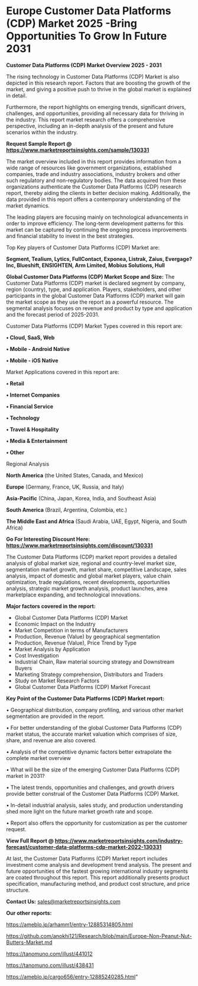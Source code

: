  # Europe Customer Data Platforms  (CDP) Market 2025 -Bring Opportunities To Grow In Future 2031

<Strong> Customer Data Platforms  (CDP) Market Overview 2025 - 2031</strong>

The rising technology in Customer Data Platforms  (CDP) Market is also depicted in this research report. Factors that are boosting the growth of the market, and giving a positive push to thrive in the global market is explained in detail.

Furthermore, the report highlights on emerging trends, significant drivers, challenges, and opportunities, providing all necessary data for thriving in the industry. This report market research offers a comprehensive perspective, including an in-depth analysis of the present and future scenarios within the industry.

<strong>Request Sample Report @ <a href=https://www.marketreportsinsights.com/sample/130331>https://www.marketreportsinsights.com/sample/130331</a></strong>

The market overview included in this report provides information from a wide range of resources like government organizations, established companies, trade and industry associations, industry brokers and other such regulatory and non-regulatory bodies. The data acquired from these organizations authenticate the Customer Data Platforms  (CDP) research report, thereby aiding the clients in better decision making. Additionally, the data provided in this report offers a contemporary understanding of the market dynamics.

The leading players are focusing mainly on technological advancements in order to improve efficiency. The long-term development patterns for this market can be captured by continuing the ongoing process improvements and financial stability to invest in the best strategies.

Top Key players of Customer Data Platforms  (CDP) Market are:

<strong>Segment, Tealium, Lytics, FullContact, Exponea, Listrak, Zaius, Evergage?Inc, Blueshift, ENSIGHTEN, Arm Limited, Mobius Solutions, Hull</strong>

<strong><b>Global Customer Data Platforms  (CDP) Market Scope and Size:</b></strong>
The Customer Data Platforms  (CDP) market is declared segment by company, region (country), type, and application. Players, stakeholders, and other participants in the global Customer Data Platforms  (CDP) market will gain the market scope as they use the report as a powerful resource. The segmental analysis focuses on revenue and product by type and application and the forecast period of 2025-2031.

Customer Data Platforms  (CDP) Market Types covered in this report are:

<strong>• Cloud, SaaS, Web

• Mobile - Android Native

• Mobile - iOS Native</strong>

Market Applications covered in this report are:

<strong>• Retail

• Internet Companies

• Financial Service

• Technology

• Travel & Hospitality

• Media & Entertainment

• Other</strong> 

Regional Analysis

<strong>North America</strong> (the United States, Canada, and Mexico)

<strong>Europe</strong> (Germany, France, UK, Russia, and Italy)

<strong>Asia-Pacific</strong> (China, Japan, Korea, India, and Southeast Asia)

<strong>South America</strong> (Brazil, Argentina, Colombia, etc.)

<strong>The Middle East and Africa</strong> (Saudi Arabia, UAE, Egypt, Nigeria, and South Africa)

<strong>Go For Interesting Discount Here: <a href=https://www.marketreportsinsights.com/discount/130331>https://www.marketreportsinsights.com/discount/130331</a></strong>

The Customer Data Platforms  (CDP) market report provides a detailed analysis of global market size, regional and country-level market size, segmentation market growth, market share, competitive Landscape, sales analysis, impact of domestic and global market players, value chain optimization, trade regulations, recent developments, opportunities analysis, strategic market growth analysis, product launches, area marketplace expanding, and technological innovations.

<strong><b>Major factors covered in the report:</b></strong>
<ul>
  <li>Global Customer Data Platforms  (CDP) Market </li>
  <li>Economic Impact on the Industry</li>
  <li>Market Competition in terms of Manufacturers</li>
  <li>Production, Revenue (Value) by geographical segmentation</li>
  <li>Production, Revenue (Value), Price Trend by Type</li>
  <li>Market Analysis by Application</li>
  <li>Cost Investigation</li>
  <li>Industrial Chain, Raw material sourcing strategy and Downstream Buyers</li>
  <li>Marketing Strategy comprehension, Distributors and Traders</li>
  <li>Study on Market Research Factors</li>
  <li>Global Customer Data Platforms  (CDP) Market Forecast</li>
</ul>

<strong><b>Key Point of the Customer Data Platforms  (CDP) Market report:</b></strong>

• Geographical distribution, company profiling, and various other market segmentation are provided in the report.

• For better understanding of the global Customer Data Platforms  (CDP) market status, the accurate market valuation which comprises of size, share, and revenue are also covered.

• Analysis of the competitive dynamic factors better extrapolate the complete market overview

• What will be the size of the emerging Customer Data Platforms  (CDP) market in 2031?

• The latest trends, opportunities and challenges, and growth drivers provide better construal of the Customer Data Platforms  (CDP) Market.

• In-detail industrial analysis, sales study, and production understanding shed more light on the future market growth rate and scope.

• Report also offers the opportunity for customization as per the customer request.

<strong><b>View Full Report @ <a href=https://www.marketreportsinsights.com/industry-forecast/customer-data-platforms-cdp-market-2022-130331>https://www.marketreportsinsights.com/industry-forecast/customer-data-platforms-cdp-market-2022-130331</a></b></strong>


At last, the Customer Data Platforms  (CDP) Market report includes investment come analysis and development trend analysis. The present and future opportunities of the fastest growing international industry segments are coated throughout this report. This report additionally presents product specification, manufacturing method, and product cost structure, and price structure.

<strong>Contact Us:</strong>
sales@marketreportsinsights.com

<strong>Our other reports:</strong>

<a href=https://ameblo.jp/arhamm1/entry-12885314805.html>https://ameblo.jp/arhamm1/entry-12885314805.html</a>

<a href=https://github.com/anokhi121/Research/blob/main/Europe-Non-Peanut-Nut-Butters-Market.md>https://github.com/anokhi121/Research/blob/main/Europe-Non-Peanut-Nut-Butters-Market.md</a>

<a href=https://tanomuno.com/illust/441012>https://tanomuno.com/illust/441012</a>

<a href=https://tanomuno.com/illust/438431>https://tanomuno.com/illust/438431</a>

<a href=https://ameblo.jp/cargo656/entry-12885240285.html>https://ameblo.jp/cargo656/entry-12885240285.html</a>"
